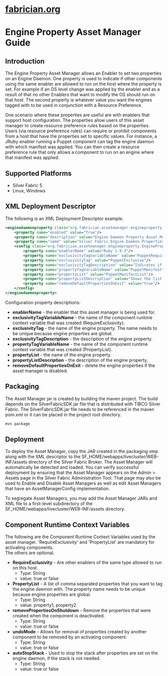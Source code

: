 [fabrician.org](http://fabrician.org/)
==========================================================================
Engine Property Asset Manager Guide
==========================================================================

Introduction
--------------------------------------
The Engine Property Asset Manager allows an Enabler to set two properties on an Engine Daemon.  One property is used to indicate if other components
using the same enabler are allowed to run on the host where the property is set. For example if an OS level change was applied by the enabler and as a result of that 
no other Enablers that want to modify the OS should run on that host. The second property is whatever value you want the engines tagged with to
be used in conjunction with a Resource Preference.  

One scenario where these properties are useful are with enablers that support host configuration.  The properties allow users of this asset manager
to create resource preference rules based on the properties.  Users (via resource preference rules) can require or prohibit components from a 
host that have the properties set to specific values.  For instance, a JRuby enabler running a Puppet component can tag the engine daemon with which manifest
was applied.  You can then create a resource preference rule that only allows a component to run on an engine where that manifest was applied.  


Supported Platforms
--------------------------------------
* Silver Fabric 5
* Linux, Windows


XML Deployment Descriptor
--------------------------------------
The following is an XML Deployment Descriptor example.

```XML
<enginedaemonproperty class="org.fabrician.assetmanager.engineproperty.EngineProperty">
    <property name="enabled" value="True"/>
    <property name="description" value="Engine Daemon Property Asset Manager"/>
    <property name="name" value="Silver Fabric Engine Daemon Properties Asset Manager for Puppet"/>
    <config class="org.fabrician.assetmanager.engineproperty.EnginePropertyConfig">
        <property name="enablerName" value="Ruby 1.9.3"/>  
        <property name="exclusivityTagVariableName" value="PuppetRequireExclusivity"/>      
        <property name="exclusivityTag" value="PuppetExclusive"/>        
        <property name="exclusivityTagDescription" value="Indicates if more than one Puppet Manifest can be applied to this host"/>        
        <property name="propertyTagVariableName" value="PuppetManifest"/>
        <property name="propertyList" value="PuppetManifestList"/>
        <property name="propertyListDescription" value="Shows the list of Puppet Manifests applied to this host"/>
        <property name="removeDefaultPropertiesOnExit" value="true"/>
    </config>
</enginedaemonproperty>
```
Configuration property descriptions:

* **enablerName** - the enabler that this asset manager is being used for.
* **exclusivityTagVariableName** - the name of the component runtime context variable that was created (RequireExclusivity).
* **exclusivityTag** - the name of the engine property. The name needs to be unique because engine properties are global.
* **exclusivityTagDescription** - the description of the engine property.
* **propertyTagVariableName** - the name of the component runtime context variable that was created (PropertyList).
* **propertyList** - the name of the engine property. 
* **propertyListDescription** - the description of the engine property.
* **removeDefaultPropertiesOnExit** - delete the engine properties if the asset manager is disabled.


Packaging
--------------------------------------
The Asset Manager jar is created by building the maven project. The build depends on the SilverFabricSDK jar file that is distributed with TIBCO Silver Fabric. 
The SilverFabricSDK.jar file needs to be referenced in the maven pom.xml or it can be placed in the project root directory.

```bash
mvn package
```

Deployment
--------------------------------------
To deploy the Asset Manager, copy the JAR created in the packaging step along with the XML descriptor to the 
SF_HOME/webapps/livecluster/WEB-INF/assets directory of the Silver Fabric Broker. The Asset Manager will automatically be
detected and loaded. You can verify successful deployment by ensuring that the Asset Manager appears on the Admin > Assets page in the 
Silver Fabric Administration Tool. That page may also be used to Enable and Disable Asset Managers as well as edit Asset
Managers that have an AssetManagerConfig implementation. 

To segregate Asset Managers, you may add the Asset Manager JARs and XML file to a first-level subdirectory of the SF_HOME/webapps/livecluster/WEB-INF/assets directory.


Component Runtime Context Variables
--------------------------------------
The following are the Component Runtime Context Variables used by the asset manager.  'RequireExclusivity' and 'PropertyList' are mandatory for activating components.  
The others are optional. 

* **RequireExclusivity** - Are other enablers of the same type allowed to run on this host. 
    * Type: String
    * value: true or false
* **PropertyList** - A list of comma separated properties that you want to tag the engine daemon with. The property name needs to be unique because engine properties are global. 
    * Type: String
    * value: property1, property2
* **removePropertiesOnShutdown** - Remove the properties that were created when the component is deactivated.
    * Type: String
    * value: true or false
* **undoMode** - Allows for removal of properties created by another component to be removed by an activating component. 
    * Type: String
    * value: true or false    
* **autoStopStack** - Used to stop the stack after properties are set on the engine daemon, if the stack is not needed. 
    * Type: String
    * value: true or false



